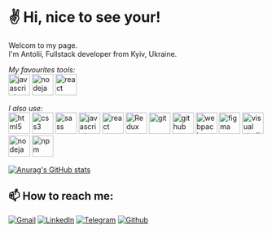 # :v: **Hi, nice to see your!** # 

Welcom to my page.  
I'm Antolii, Fullstack developer from Kyiv, Ukraine.

*My favourites tools:*   
[<img src="https://img.icons8.com/color/48/000000/javascript--v1.png" alt="javascript" height='42px'/>](https://developer.mozilla.org/en-US/docs/Web/JavaScript 'Java Script')  [<img src="https://img.icons8.com/color/96/000000/nodejs.png" alt="nodeja" height='42px'/>](https://nodejs.org/en/ 'Node.js')  [<img src="https://img.icons8.com/color/48/000000/react-native.png" alt="react" height='42px' />](https://reactjs.org/ 'React.js')    

*I also use:*  
[<img src="https://img.icons8.com/color/48/000000/html-5--v1.png" alt="html5" height='42px'/>](https://en.wikipedia.org/wiki/HTML 'HTML5')  [<img src="https://img.icons8.com/color/48/000000/css3.png" alt="css3" height='42px' />](https://en.wikipedia.org/wiki/CSS 'CSS3')  [<img src="https://img.icons8.com/color/48/000000/sass.png" alt="sass" height='42px' />](https://sass-lang.com/ 'SASS')  [<img src="https://img.icons8.com/color/48/000000/javascript--v1.png" alt="javascript" height='42px'/>](https://developer.mozilla.org/en-US/docs/Web/JavaScript 'Java Script')  [<img src="https://img.icons8.com/color/48/000000/react-native.png" alt="react" height='42px' />](https://reactjs.org/ 'React.js')  [<img src="https://img.icons8.com/color/48/000000/redux.png" alt="Redux" height='42px' />](https://redux.js.org/ 'Redux')   [<img src="https://img.icons8.com/color/48/000000/git.png" alt="git" height='42px' />](https://git-scm.com/ 'Git')   [<img src="https://img.icons8.com/color-glass/48/000000/github.png" alt="github" height='42px' />](https://github.com/ 'GitHub')  [<img src="https://img.icons8.com/dusk/64/000000/webpack.png" alt="webpack" height ="42px" />](https://webpack.js.org 'Webpack')  [<img src="https://img.icons8.com/color/48/000000/figma--v1.png" alt="figma" height='42px' />](https://www.figma.com/ 'Figma')  [<img src="https://img.icons8.com/color/48/000000/visual-studio-code-2019.png" alt="visual studio code" height='42px'/>](https://code.visualstudio.com/ 'Visual Studio Code')  [<img src="https://img.icons8.com/color/96/000000/nodejs.png" alt="nodeja" height='42px'/>](https://nodejs.org/en/ 'Node.js') [<img src="https://img.icons8.com/color/48/000000/npm.png" alt="npm" height='42px' />](https://www.npmjs.com/ 'NPM')


[![Anurag's GitHub stats](https://github-readme-stats.vercel.app/api?username=Anatoliy-Mostovoy&hide=issues,contribs&show_icons=true&&theme=tokyonight&include_all_commits=true)](https://github.com/anuraghazra/github-readme-stats)

## 📫 How to reach me:
<a href="mailto:mostovoyanatoliy@gmail.com" rel="noopener noreferrer" target="_blank"><img alt="Gmail" src="https://img.shields.io/badge/Gmail-D14836?&logo=gmail&logoColor=white" /></a>
<a href="https://www.linkedin.com/in/anatolii-mostovyi/" rel="noopener noreferrer" target="_blank"><img alt="LinkedIn" src="https://img.shields.io/badge/linkedin-0077B5?&logo=linkedin&logoColor=white" /></a> 
<a href="https://t.me/TolikMost" rel="noopener noreferrer" target="_blank"><img alt="Telegram" src="https://img.shields.io/badge/Telegram-0088CC?logo=telegram&logoColor=white" /></a>
<a href="https://github.com/Anatoliy-Mostovoy" rel="noopener noreferrer" target="_blank"><img alt="Github" src="https://img.shields.io/badge/GitHub-333?logo=github&logoColor=white" /></a>

<!--
**Anatoliy-Mostovoy/Anatoliy-Mostovoy** is a ✨ _special_ ✨ repository because its `README.md` (this file) appears on your GitHub profile.
____
# Heder 1
## Header 2
### Headre 3
[![Top Langs](https://github-readme-stats.vercel.app/api/top-langs/?username=Anatoliy-Mostovoy&hide=handlebars,shell,scss)](https://github.com/anuraghazra/github-readme-stats)

https://github.com/GnuriaN/format-README/blob/master/emoji.md

https://github.com/anuraghazra/github-readme-stats

| **HTML** | CSS | JS | REACT | REDUX | NODEJS |

**bold**
*italic*
***tolik***
Here are some ideas to get you started:

[![Top Langs](https://github-readme-stats.vercel.app/api/top-langs/?username=Anatoliy-Mostovoy&hide=handlebars,shell)](https://github.com/anuraghazra/github-readme-stats)

- 🔭 I’m currently working on ...
- 🌱 I’m currently learning ...
- 👯 I’m looking to collaborate on ...
- 🤔 I’m looking for help with ...
- 💬 Ask me about ...
- 📫 How to reach me: ...
- 😄 Pronouns: ...
- ⚡ Fun fact: ...
[peloundg LinkdIn]()
![logo](<img src="https://img.icons8.com/color/48/000000/sass.png"/>)
![gif](https://i.gifer.com/39Cg.gif)
<img src = "https://upload.wikimedia.org/wikipedia/commons/thumb/9/99/Unofficial_JavaScript_logo_2.svg/1200px-Unofficial_JavaScript_logo_2.svg.png">

-->
